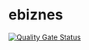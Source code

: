 # ebiznes
[![Quality Gate Status](https://sonarcloud.io/api/project_badges/measure?project=kprzystalski_ebiznes&metric=alert_status)](https://sonarcloud.io/dashboard?id=kprzystalski_ebiznes)
